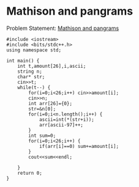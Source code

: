 # Mathison and pangrams 

Problem Statement: [Mathison and pangrams ](https://www.codechef.com/problems/MATPAN)

```
#include <iostream>
#include <bits/stdc++.h>
using namespace std;

int main() {
	int t,amount[26],i,ascii;
	string n;
	char* str;
	cin>>t;
	while(t--) {
	    for(i=0;i<26;i++) cin>>amount[i];
	    cin>>n;
	    int arr[26]={0};
	    str=&n[0];
	    for(i=0;i<n.length();i++) {
	        ascii=int(*(str+i));
	        arr[ascii-97]++;
	    }
	    int sum=0;
	    for(i=0;i<26;i++) {
	        if(arr[i]==0) sum+=amount[i];
	    }
	    cout<<sum<<endl;
	    
	}
	return 0;
}

```